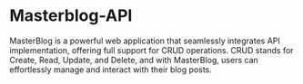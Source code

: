 # Masterblog-API
MasterBlog is a powerful web application that seamlessly integrates API implementation, offering full support for CRUD operations. CRUD stands for Create, Read, Update, and Delete, and with MasterBlog, users can effortlessly manage and interact with their blog posts.
